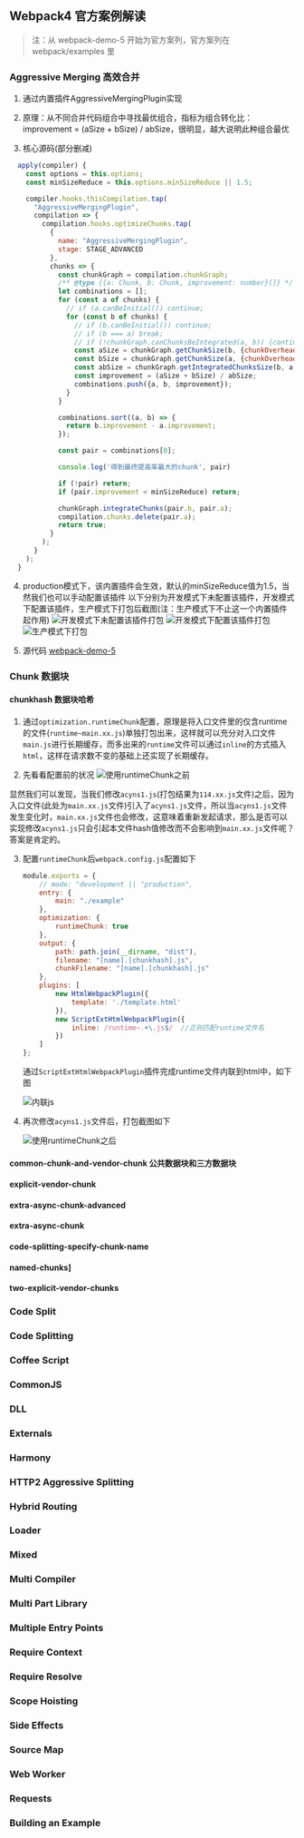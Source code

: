## Webpack4 官方案例解读

> 注：从 webpack-demo-5 开始为官方案列，官方案列在 webpack/examples 里

### Aggressive Merging  高效合并

1. 通过内置插件AggressiveMergingPlugin实现

2. 原理：从不同合并代码组合中寻找最优组合，指标为组合转化比：improvement = (aSize + bSize) / abSize，很明显，越大说明此种组合最优

3. 核心源码(部分删减)
```js
  apply(compiler) {
    const options = this.options;
    const minSizeReduce = this.options.minSizeReduce || 1.5;

    compiler.hooks.thisCompilation.tap(
      "AggressiveMergingPlugin",
      compilation => {
        compilation.hooks.optimizeChunks.tap(
          {
            name: "AggressiveMergingPlugin",
            stage: STAGE_ADVANCED
          },
          chunks => {
            const chunkGraph = compilation.chunkGraph;
            /** @type {{a: Chunk, b: Chunk, improvement: number}[]} */
            let combinations = [];
            for (const a of chunks) {
              // if (a.canBeInitial()) continue;
              for (const b of chunks) {
                // if (b.canBeInitial()) continue;
                // if (b === a) break;
                // if (!chunkGraph.canChunksBeIntegrated(a, b)) {continue;}
                const aSize = chunkGraph.getChunkSize(b, {chunkOverhead: 0});
                const bSize = chunkGraph.getChunkSize(a, {chunkOverhead: 0});
                const abSize = chunkGraph.getIntegratedChunksSize(b, a, {chunkOverhead: 0});
                const improvement = (aSize + bSize) / abSize;
                combinations.push({a, b, improvement});
              }
            }

            combinations.sort((a, b) => {
              return b.improvement - a.improvement;
            });

            const pair = combinations[0];

            console.log('得到最终提高率最大的chunk', pair)

            if (!pair) return;
            if (pair.improvement < minSizeReduce) return;

            chunkGraph.integrateChunks(pair.b, pair.a);
            compilation.chunks.delete(pair.a);
            return true;
          }
        );
      }
    );
  }
```

4. production模式下，该内置插件会生效，默认的minSizeReduce值为1.5，当然我们也可以手动配置该插件
以下分别为开发模式下未配置该插件，开发模式下配置该插件，生产模式下打包后截图(注：生产模式下不止这一个内置插件起作用)
![开发模式下未配置该插件打包](https://github.com/Matthrews/webpack-demos/blob/main/webpack-demo-5/imgs/%E5%BC%80%E5%8F%91%E6%A8%A1%E5%BC%8F%E4%B8%8B%E6%9C%AA%E9%85%8D%E7%BD%AE%E8%AF%A5%E6%8F%92%E4%BB%B6.png)
![开发模式下配置该插件打包](https://github.com/Matthrews/webpack-demos/blob/main/webpack-demo-5/imgs/%E5%BC%80%E5%8F%91%E6%A8%A1%E5%BC%8F%E4%B8%8B%E9%85%8D%E7%BD%AE%E8%AF%A5%E6%8F%92%E4%BB%B6.png)
![生产模式下打包](https://github.com/Matthrews/webpack-demos/blob/main/webpack-demo-5/imgs/%E7%94%9F%E4%BA%A7%E6%A8%A1%E5%BC%8F%E4%B8%8B.png)

5. 源代码 [webpack-demo-5](https://github.com/Matthrews/webpack-demos)

### Chunk  数据块

#### chunkhash  数据块哈希
1. 通过`optimization.runtimeChunk`配置，原理是将入口文件里的仅含runtime的文件(`runtime~main.xx.js`)单独打包出来，这样就可以充分对入口文件`main.js`进行长期缓存，而多出来的`runtime`文件可以通过`inline`的方式插入`html`，这样在请求数不变的基础上还实现了长期缓存。

2. 先看看配置前的状况
  ![使用runtimeChunk之前](C:\Users\Matthew\webpack-demos\webpack-demo-6\imgs\使用runtimeChunk之前.png)

  显然我们可以发现，当我们修改`acyns1.js`(打包结果为`114.xx.js`文件)之后，因为入口文件(此处为`main.xx.js`文件)引入了`acyns1.js`文件，所以当`acyns1.js`文件发生变化时，`main.xx.js`文件也会修改，这意味着重新发起请求，那么是否可以实现修改`acyns1.js`只会引起本文件hash值修改而不会影响到`main.xx.js`文件呢？答案是肯定的。

3. 配置`runtimeChunk`后`webpack.config.js`配置如下

   ```js
   module.exports = {
       // mode: "development || "production",
       entry: {
           main: "./example"
       },
       optimization: {
           runtimeChunk: true
       },
       output: {
           path: path.join(__dirname, "dist"),
           filename: "[name].[chunkhash].js",
           chunkFilename: "[name].[chunkhash].js"
       },
       plugins: [
           new HtmlWebpackPlugin({
               template: './template.html'
           }),
           new ScriptExtHtmlWebpackPlugin({
               inline: /runtime~.+\.js$/  //正则匹配runtime文件名
           })
       ]
   };
   ```

   通过`ScriptExtHtmlWebpackPlugin`插件完成runtime文件内联到html中，如下图

   ![内联js](C:\Users\Matthew\webpack-demos\webpack-demo-6\imgs\内联js.png)

4. 再次修改`acyns1.js`文件后，打包截图如下

   ![使用runtimeChunk之后](C:\Users\Matthew\webpack-demos\webpack-demo-6\imgs\使用runtimeChunk之后.png)

#### common-chunk-and-vendor-chunk  公共数据块和三方数据块

#### explicit-vendor-chunk

#### extra-async-chunk-advanced

#### extra-async-chunk

#### code-splitting-specify-chunk-name

#### named-chunks]

#### two-explicit-vendor-chunks

### Code Split
### Code Splitting
### Coffee Script
### CommonJS
### DLL
### Externals
### Harmony
### HTTP2 Aggressive Splitting
### Hybrid Routing
### Loader
### Mixed
### Multi Compiler
### Multi Part Library
### Multiple Entry Points
### Require Context
### Require Resolve
### Scope Hoisting
### Side Effects
### Source Map
### Web Worker
### Requests
### Building an Example
